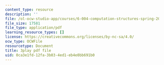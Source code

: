 ```yaml
---
content_type: resource
description: ''
file: /ol-ocw-studio-app/courses/6-004-computation-structures-spring-2017/0ca3e1fd12fa3b034ed1eb4e0bb691b0_3636264.pdf
file_size: 17581
file_type: application/pdf
learning_resource_types: []
license: https://creativecommons.org/licenses/by-nc-sa/4.0/
ocw_type: OCWFile
resourcetype: Document
title: 3play pdf file
uid: 0ca3e1fd-12fa-3b03-4ed1-eb4e0bb691b0
---
```

